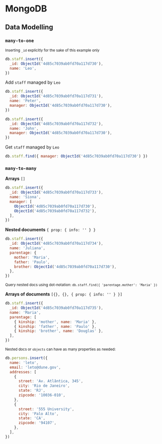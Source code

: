 # MongoDB

## Data Modelling

### `many-to-one`

<sub>Inserting `_id` explicitly for the sake of this example only</sub>

```js
db.staff.insert({
  _id: ObjectId('4d85c7039ab0fd70a117d730'),
  name: 'Leo',
})
```

Add `staff` managed by `Leo`

```js
db.staff.insert({
  _id: ObjectId('4d85c7039ab0fd70a117d731'),
  name: 'Peter',
  manager: ObjectId('4d85c7039ab0fd70a117d730'),
})

db.staff.insert({
  _id: ObjectId('4d85c7039ab0fd70a117d732'),
  name: 'John',
  manager: ObjectId('4d85c7039ab0fd70a117d730'),
})
```

Get `staff` managed by `Leo`

```js
db.staff.find({ manager: ObjectId('4d85c7039ab0fd70a117d730') })
```

### `many-to-many`

**Arrays** `[]`

```js
db.staff.insert({
  _id: ObjectId('4d85c7039ab0fd70a117d733'),
  name: 'Siona',
  manager: [
    ObjectId('4d85c7039ab0fd70a117d730'),
    ObjectId('4d85c7039ab0fd70a117d732'),
  ],
})
```

**Nested documents** `{ prop: { info: '' } }`

```js
db.staff.insert({
  _id: ObjectId('4d85c7039ab0fd70a117d734'),
  name: 'Juliana',
  parentage: {
    mother: 'Maria',
    father: 'Paulo',
    brother: ObjectId('4d85c7039ab0fd70a117d730'),
  },
})
```

<sup>Query nested docs using dot-notation: `db.staff.find({ 'parentage.mother': 'Maria' })`</sup>

**Arrays of documents** `[{}, {}, { prop: { info: '' } }]`

```js
db.staff.insert({
  _id: ObjectId('4d85c7039ab0fd70a117d735'),
  name: 'Maria',
  parentage: [
    { kinship: 'mother', name: 'Maria' },
    { kinship: 'father', name: 'Paulo' },
    { kinship: 'brother', name: 'Douglas' },
  ],
})
```

<sup>Nested docs or `objects` can have as many properties as needed:</sup>

```js
db.persons.insert({
  name: 'leto',
  email: 'leto@dune.gov',
  addresses: [
    {
      street: 'Av. Atlântica, 345',
      city: 'Rio de Janeiro',
      state: 'RJ',
      zipcode: '10036-010',
    },
    {
      street: '555 University',
      city: 'Palo Alto',
      state: 'CA',
      zipcode: '94107',
    },
  ],
})
```
